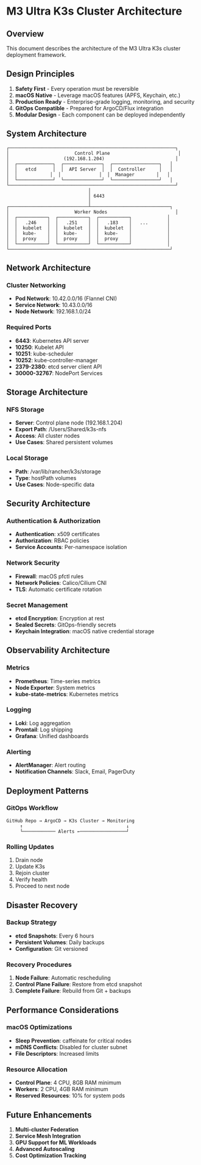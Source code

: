 # M3 Ultra K3s Cluster Architecture

## Overview

This document describes the architecture of the M3 Ultra K3s cluster deployment framework.

## Design Principles

1. **Safety First** - Every operation must be reversible
2. **macOS Native** - Leverage macOS features (APFS, Keychain, etc.)
3. **Production Ready** - Enterprise-grade logging, monitoring, and security
4. **GitOps Compatible** - Prepared for ArgoCD/Flux integration
5. **Modular Design** - Each component can be deployed independently

## System Architecture

```
┌─────────────────────────────────────────────────────────────┐
│                        Control Plane                         │
│                    (192.168.1.204)                          │
│  ┌─────────────┐  ┌──────────────┐  ┌─────────────────┐   │
│  │   etcd      │  │  API Server  │  │  Controller     │   │
│  │            │  │              │  │  Manager        │   │
│  └─────────────┘  └──────────────┘  └─────────────────┘   │
└─────────────────────────────────────────────────────────────┘
                              │
                              │ 6443
                              │
┌─────────────────────────────┴─────────────────────────────┐
│                        Worker Nodes                         │
│  ┌───────────┐  ┌───────────┐  ┌───────────┐             │
│  │   .246    │  │   .251    │  │   .183    │   ...       │
│  │  kubelet  │  │  kubelet  │  │  kubelet  │             │
│  │  kube-    │  │  kube-    │  │  kube-    │             │
│  │  proxy    │  │  proxy    │  │  proxy    │             │
│  └───────────┘  └───────────┘  └───────────┘             │
└───────────────────────────────────────────────────────────┘
```

## Network Architecture

### Cluster Networking
- **Pod Network**: 10.42.0.0/16 (Flannel CNI)
- **Service Network**: 10.43.0.0/16
- **Node Network**: 192.168.1.0/24

### Required Ports
- **6443**: Kubernetes API server
- **10250**: Kubelet API
- **10251**: kube-scheduler
- **10252**: kube-controller-manager
- **2379-2380**: etcd server client API
- **30000-32767**: NodePort Services

## Storage Architecture

### NFS Storage
- **Server**: Control plane node (192.168.1.204)
- **Export Path**: /Users/Shared/k3s-nfs
- **Access**: All cluster nodes
- **Use Cases**: Shared persistent volumes

### Local Storage
- **Path**: /var/lib/rancher/k3s/storage
- **Type**: hostPath volumes
- **Use Cases**: Node-specific data

## Security Architecture

### Authentication & Authorization
- **Authentication**: x509 certificates
- **Authorization**: RBAC policies
- **Service Accounts**: Per-namespace isolation

### Network Security
- **Firewall**: macOS pfctl rules
- **Network Policies**: Calico/Cilium CNI
- **TLS**: Automatic certificate rotation

### Secret Management
- **etcd Encryption**: Encryption at rest
- **Sealed Secrets**: GitOps-friendly secrets
- **Keychain Integration**: macOS native credential storage

## Observability Architecture

### Metrics
- **Prometheus**: Time-series metrics
- **Node Exporter**: System metrics
- **kube-state-metrics**: Kubernetes metrics

### Logging
- **Loki**: Log aggregation
- **Promtail**: Log shipping
- **Grafana**: Unified dashboards

### Alerting
- **AlertManager**: Alert routing
- **Notification Channels**: Slack, Email, PagerDuty

## Deployment Patterns

### GitOps Workflow
```
GitHub Repo → ArgoCD → K3s Cluster → Monitoring
     ↑                                      ↓
     └──────────── Alerts ←─────────────────┘
```

### Rolling Updates
1. Drain node
2. Update K3s
3. Rejoin cluster
4. Verify health
5. Proceed to next node

## Disaster Recovery

### Backup Strategy
- **etcd Snapshots**: Every 6 hours
- **Persistent Volumes**: Daily backups
- **Configuration**: Git versioned

### Recovery Procedures
1. **Node Failure**: Automatic rescheduling
2. **Control Plane Failure**: Restore from etcd snapshot
3. **Complete Failure**: Rebuild from Git + backups

## Performance Considerations

### macOS Optimizations
- **Sleep Prevention**: caffeinate for critical nodes
- **mDNS Conflicts**: Disabled for cluster subnet
- **File Descriptors**: Increased limits

### Resource Allocation
- **Control Plane**: 4 CPU, 8GB RAM minimum
- **Workers**: 2 CPU, 4GB RAM minimum
- **Reserved Resources**: 10% for system pods

## Future Enhancements

1. **Multi-cluster Federation**
2. **Service Mesh Integration**
3. **GPU Support for ML Workloads**
4. **Advanced Autoscaling**
5. **Cost Optimization Tracking**